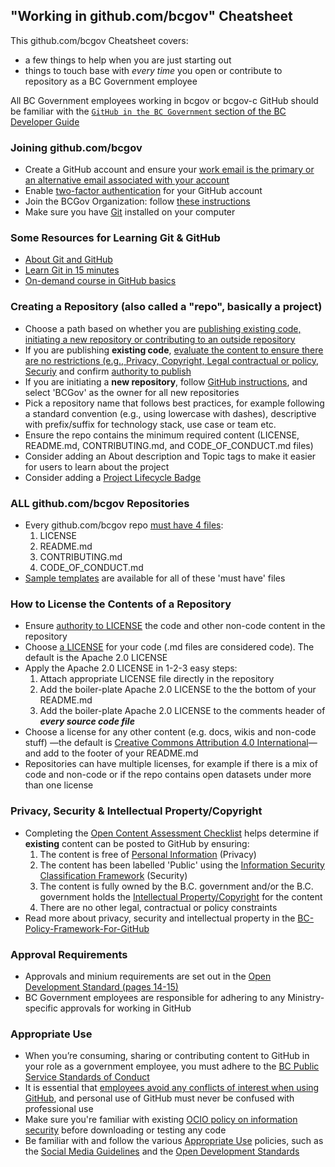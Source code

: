 <!--
description: A list of tips, tricks and best practices for using GitHub as a code repository for government projects.
tags:
- GitHub
- cheatsheet
- open source
- code repo repository
- license
- application development
- guidelines
-->

## "Working in github.com/bcgov" Cheatsheet

This github.com/bcgov Cheatsheet covers:

- a few things to help when you are just starting out
- things to touch base with *every time* you open or contribute to repository as a BC Government employee

All BC Government employees working in bcgov or bcgov-c GitHub should be familiar with the [`GitHub in the BC Government` section of the BC Developer Guide](https://developer.gov.bc.ca/docs/default/component/bc-developer-guide/)

### Joining github.com/bcgov
- Create a GitHub account and ensure your [work email is the primary or an alternative email associated with your account](https://docs.github.com/en/account-and-profile/setting-up-and-managing-your-personal-account-on-github/managing-email-preferences/adding-an-email-address-to-your-github-account)
- Enable [two-factor authentication](https://help.github.com/articles/about-two-factor-authentication/) for your GitHub account
- Join the BCGov Organization: follow [these instructions](https://developer.gov.bc.ca/docs/default/component/bc-developer-guide/use-github-in-bcgov/bc-government-organizations-in-github/#directions-to-sign-up-and-link-your-account-for-bcgov) 
- Make sure you have [Git](https://git-scm.com/) installed on your computer


### Some Resources for Learning Git & GitHub
- [About Git and GitHub](https://docs.github.com/en/get-started/start-your-journey/about-github-and-git)
- [Learn Git in 15 minutes](https://try.github.io/levels/1/challenges/1)
- [On-demand course in GitHub basics](https://skills.github.com)


### Creating a Repository (also called a "repo", basically a project)
-  Choose a path based on whether you are [publishing existing code, initiating a new repository or contributing to an outside repository](https://developer.gov.bc.ca/docs/default/component/bc-developer-guide/use-github-in-bcgov/start-working-in-bcgov-github-organization/)
-  If you are publishing **existing code**, [evaluate the content to ensure there are no restrictions (e.g., Privacy, Copyright, Legal contractual or policy, Securiy](https://developer.gov.bc.ca/docs/default/component/bc-developer-guide/use-github-in-bcgov/evaluate-open-source-content/) and confirm [authority to publish](https://developer.gov.bc.ca/docs/default/component/bc-developer-guide/use-github-in-bcgov/start-working-in-bcgov-github-organization/)
-  If you are initiating a **new repository**, follow [GitHub instructions](https://help.github.com/articles/creating-a-new-repository/), and select 'BCGov' as the owner for all new repositories
- Pick a repository name that follows best practices, for example following a standard convention (e.g., using lowercase with dashes), descriptive with prefix/suffix for technology stack, use case or team etc.
- Ensure the repo contains the minimum required content (LICENSE, README.md, CONTRIBUTING.md, and CODE_OF_CONDUCT.md files)
- Consider adding an About description and Topic tags to make it easier for users to learn about the project
- Consider adding a [Project Lifecycle Badge](https://github.com/bcgov/repomountie/blob/master/doc/lifecycle-badges.md)


### ALL github.com/bcgov Repositories
- Every github.com/bcgov repo [must have 4 files](https://developer.gov.bc.ca/docs/default/component/bc-developer-guide/use-github-in-bcgov/required-pages-for-github-repository/):
   1. LICENSE
   2. README.md
   3. CONTRIBUTING.md
   4. CODE_OF_CONDUCT.md
- [Sample templates](https://github.com/bcgov/BC-Policy-Framework-For-GitHub/blob/master/BC-Gov-Org-HowTo/README.md) are available for all of these 'must have' files


### How to License the Contents of a Repository
- Ensure [authority to LICENSE](https://developer.gov.bc.ca/docs/default/component/bc-developer-guide/use-github-in-bcgov/license-your-github-repository/) the code and other non-code content in the repository
- Choose [a LICENSE](https://developer.gov.bc.ca/docs/default/component/bc-developer-guide/use-github-in-bcgov/license-your-github-repository/) for your code (.md files are considered code). The default is the Apache 2.0 LICENSE
- Apply the Apache 2.0 LICENSE in 1-2-3 easy steps:
   1. Attach appropriate LICENSE file directly in the repository
   2. Add the boiler-plate Apache 2.0 LICENSE to the the bottom of your README.md
   3. Add the boiler-plate Apache 2.0 LICENSE to the comments header of _**every source code file**_ 
- Choose a license for any other content (e.g. docs, wikis and non-code stuff) &mdash;the default is [Creative Commons Attribution 4.0 International](https://creativecommons.org/licenses/by/4.0/)&mdash;and add to the footer of your README.md
- Repositories can have multiple licenses, for example if there is a mix of code and non-code or if the repo contains open datasets under more than one license

### Privacy, Security & Intellectual Property/Copyright
-  Completing the [Open Content Assessment Checklist](https://github.com/bcgov/BC-Policy-Framework-For-GitHub/blob/master/BC-Open-Source-Development-Employee-Guide/Content-Approval-Checklist.md) helps determine if **existing** content can be posted to GitHub by ensuring:
   1. The content is free of [Personal Information](http://www2.gov.bc.ca/gov/content/governments/services-for-government/information-management-technology/privacy) (Privacy)
   2. The content has been labelled 'Public' using the  [Information Security Classification Framework](http://www2.gov.bc.ca/gov/content/governments/services-for-government/information-management-technology/information-security/information-security-classification-framework) (Security)
   3. The content is fully owned by the B.C. government and/or the B.C. government holds the [Intellectual Property/Copyright](http://www2.gov.bc.ca/gov/content/governments/services-for-government/policies-procedures/intellectual-property) for the content
   4. There are no other legal, contractual or policy constraints
- Read more about privacy, security and intellectual property in the [BC-Policy-Framework-For-GitHub](https://github.com/bcgov/BC-Policy-Framework-For-GitHub/blob/master/BC-Open-Source-Development-Employee-Guide/COI-Priv-IP.md)


### Approval Requirements
-  Approvals and minium requirements are set out in the [Open Development Standard (pages 14-15)](http://www2.gov.bc.ca/assets/gov/government/services-for-government-and-broader-public-sector/information-technology-services/standards-files/development_standards_for_information_systems_and_services.pdf)
-  BC Government employees are responsible for adhering to any Ministry-specific approvals for working in GitHub


### Appropriate Use 
- When you’re consuming, sharing or contributing content to GitHub in your role as a government employee, you must adhere to the [BC Public Service Standards of Conduct](http://www2.gov.bc.ca/gov/content/careers-myhr/managers-supervisors/employee-labour-relations/conditions-agreements/policy#standards)
- It is essential that [employees avoid any conflicts of interest when using GitHub](https://github.com/bcgov/BC-Policy-Framework-For-GitHub/blob/master/BC-Open-Source-Development-Employee-Guide/COI-Priv-IP.md), and personal use of GitHub must never be confused with professional use
- Make sure you're familiar with existing [OCIO policy on information security](http://www2.gov.bc.ca/gov/content?id=BB7D7F3938634BF2973BDE1A899FB755) before downloading or testing any code
- Be familiar with and follow the various [Appropriate Use](https://github.com/bcgov/BC-Policy-Framework-For-GitHub/blob/master/BC-Open-Source-Development-Employee-Guide/appropriate-use.md) policies, such as the [Social Media Guidelines](http://www.gov.bc.ca/citz/citizens_engagement/some_guidelines_master.pdf) and the [Open Development Standards](http://www2.gov.bc.ca/assets/gov/government/services-for-government-and-broader-public-sector/information-technology-services/standards-files/development_standards_for_information_systems_and_services.pdf)







